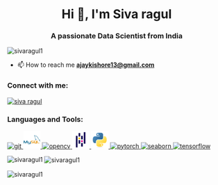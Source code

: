 <h1 align="center">Hi 👋, I'm Siva ragul</h1>
<h3 align="center">A passionate Data Scientist from India</h3>

<p align="left"> <img src="https://komarev.com/ghpvc/?username=sivaragul1&label=Profile%20views&color=0e75b6&style=flat" alt="sivaragul1" /> </p>

- 📫 How to reach me **ajaykishore13@gmail.com**

<h3 align="left">Connect with me:</h3>
<p align="left">
<a href="https://linkedin.com/in/siva ragul" target="blank"><img align="center" src="https://raw.githubusercontent.com/rahuldkjain/github-profile-readme-generator/master/src/images/icons/Social/linked-in-alt.svg" alt="siva ragul" height="30" width="40" /></a>
</p>

<h3 align="left">Languages and Tools:</h3>
<p align="left"> <a href="https://git-scm.com/" target="_blank" rel="noreferrer"> <img src="https://www.vectorlogo.zone/logos/git-scm/git-scm-icon.svg" alt="git" width="40" height="40"/> </a> <a href="https://www.mysql.com/" target="_blank" rel="noreferrer"> <img src="https://raw.githubusercontent.com/devicons/devicon/master/icons/mysql/mysql-original-wordmark.svg" alt="mysql" width="40" height="40"/> </a> <a href="https://opencv.org/" target="_blank" rel="noreferrer"> <img src="https://www.vectorlogo.zone/logos/opencv/opencv-icon.svg" alt="opencv" width="40" height="40"/> </a> <a href="https://pandas.pydata.org/" target="_blank" rel="noreferrer"> <img src="https://raw.githubusercontent.com/devicons/devicon/2ae2a900d2f041da66e950e4d48052658d850630/icons/pandas/pandas-original.svg" alt="pandas" width="40" height="40"/> </a> <a href="https://www.python.org" target="_blank" rel="noreferrer"> <img src="https://raw.githubusercontent.com/devicons/devicon/master/icons/python/python-original.svg" alt="python" width="40" height="40"/> </a> <a href="https://pytorch.org/" target="_blank" rel="noreferrer"> <img src="https://www.vectorlogo.zone/logos/pytorch/pytorch-icon.svg" alt="pytorch" width="40" height="40"/> </a> <a href="https://seaborn.pydata.org/" target="_blank" rel="noreferrer"> <img src="https://seaborn.pydata.org/_images/logo-mark-lightbg.svg" alt="seaborn" width="40" height="40"/> </a> <a href="https://www.tensorflow.org" target="_blank" rel="noreferrer"> <img src="https://www.vectorlogo.zone/logos/tensorflow/tensorflow-icon.svg" alt="tensorflow" width="40" height="40"/> </a> </p>

<p><img align="left" src="https://github-readme-stats.vercel.app/api/top-langs?username=sivaragul1&show_icons=true&locale=en&layout=compact" alt="sivaragul1" /></p>

<p>&nbsp;<img align="center" src="https://github-readme-stats.vercel.app/api?username=sivaragul1&show_icons=true&locale=en" alt="sivaragul1" /></p>

<p><img align="center" src="https://github-readme-streak-stats.herokuapp.com/?user=sivaragul1&" alt="sivaragul1" /></p>
